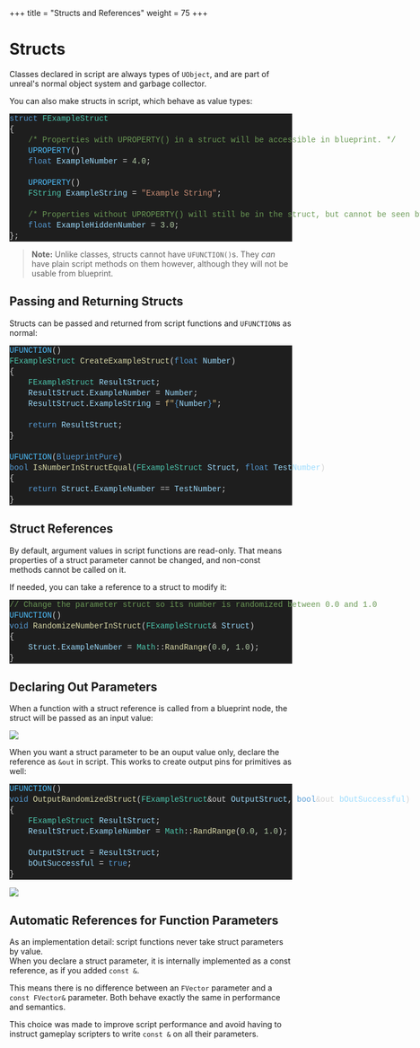 +++
title = "Structs and References"
weight = 75
+++

# Structs
Classes declared in script are always types of `UObject`, and are part of unreal's normal object system and garbage collector.

You can also make structs in script, which behave as value types:

<div class="code_block" style="color: #d4d4d4;background-color: #1e1e1e;font-family: 'Terminus (TTF) for Windows', Consolas, 'Courier New', monospace;font-weight: normal;font-size: 14px;line-height: 19px;white-space: pre;"><div><span style="color: #569cd6;">struct</span><span style="color: #d4d4d4;"> </span><span style="color: #4ec9b0;">FExampleStruct</span></div><div><span style="color: #d4d4d4;">{</span></div><div><span style="color: #d4d4d4;">&#160; &#160; </span><span style="color: #6a9955;">/* Properties with UPROPERTY() in a struct will be accessible in blueprint. */</span></div><div><span style="color: #d4d4d4;">&#160; &#160; </span><span style="color: #4fc1ff;">UPROPERTY</span><span style="color: #d4d4d4;">()</span></div><div><span style="color: #d4d4d4;">&#160; &#160; </span><span style="color: #569cd6;">float</span><span style="color: #d4d4d4;"> </span><span style="color: #9cdcfe;">ExampleNumber</span><span style="color: #d4d4d4;"> = </span><span style="color: #b5cea8;">4.0</span><span style="color: #d4d4d4;">;</span></div><br><div><span style="color: #d4d4d4;">&#160; &#160; </span><span style="color: #4fc1ff;">UPROPERTY</span><span style="color: #d4d4d4;">()</span></div><div><span style="color: #d4d4d4;">&#160; &#160; </span><span style="color: #4ec9b0;">FString</span><span style="color: #d4d4d4;"> </span><span style="color: #9cdcfe;">ExampleString</span><span style="color: #d4d4d4;"> = </span><span style="color: #ce9178;">"Example String"</span><span style="color: #d4d4d4;">;</span></div><br><div><span style="color: #d4d4d4;">&#160; &#160; </span><span style="color: #6a9955;">/* Properties without UPROPERTY() will still be in the struct, but cannot be seen by blueprint. */</span></div><div><span style="color: #d4d4d4;">&#160; &#160; </span><span style="color: #569cd6;">float</span><span style="color: #d4d4d4;"> </span><span style="color: #9cdcfe;">ExampleHiddenNumber</span><span style="color: #d4d4d4;"> = </span><span style="color: #b5cea8;">3.0</span><span style="color: #d4d4d4;">;</span></div><div><span style="color: #d4d4d4;">};</span></div></div>

> **Note:** Unlike classes, structs cannot have `UFUNCTION()`s. They _can_ have plain script methods on them however, although they will not be usable from blueprint.

## Passing and Returning Structs
Structs can be passed and returned from script functions and `UFUNCTION`s as normal:

<div class="code_block" style="color: #d4d4d4;background-color: #1e1e1e;font-family: 'Terminus (TTF) for Windows', Consolas, 'Courier New', monospace;font-weight: normal;font-size: 14px;line-height: 19px;white-space: pre;"><div><span style="color: #4fc1ff;">UFUNCTION</span><span style="color: #d4d4d4;">()</span></div><div><span style="color: #4ec9b0;">FExampleStruct</span><span style="color: #d4d4d4;"> </span><span style="color: #dcdcaa;">CreateExampleStruct</span><span style="color: #d4d4d4;">(</span><span style="color: #569cd6;">float</span><span style="color: #d4d4d4;"> </span><span style="color: #9cdcfe;">Number</span><span style="color: #d4d4d4;">)</span></div><div><span style="color: #d4d4d4;">{</span></div><div><span style="color: #d4d4d4;">&#160; &#160; </span><span style="color: #4ec9b0;">FExampleStruct</span><span style="color: #d4d4d4;"> </span><span style="color: #9cdcfe;">ResultStruct</span><span style="color: #d4d4d4;">;</span></div><div><span style="color: #d4d4d4;">&#160; &#160; </span><span style="color: #9cdcfe;">ResultStruct</span><span style="color: #d4d4d4;">.</span><span style="color: #9cdcfe;">ExampleNumber</span><span style="color: #d4d4d4;"> = </span><span style="color: #9cdcfe;">Number</span><span style="color: #d4d4d4;">;</span></div><div><span style="color: #d4d4d4;">&#160; &#160; </span><span style="color: #9cdcfe;">ResultStruct</span><span style="color: #d4d4d4;">.</span><span style="color: #9cdcfe;">ExampleString</span><span style="color: #d4d4d4;"> = </span><span style="color: #d7ba7d;">f"</span><span style="color: #569cd6;">{</span><span style="color: #9cdcfe;">Number</span><span style="color: #569cd6;">}</span><span style="color: #d7ba7d;">"</span><span style="color: #d4d4d4;">;</span></div><br><div><span style="color: #d4d4d4;">&#160; &#160; </span><span style="color: #569cd6;">return</span><span style="color: #d4d4d4;"> </span><span style="color: #9cdcfe;">ResultStruct</span><span style="color: #d4d4d4;">;</span></div><div><span style="color: #d4d4d4;">}</span></div><br><div><span style="color: #4fc1ff;">UFUNCTION</span><span style="color: #d4d4d4;">(</span><span style="color: #569cd6;">BlueprintPure</span><span style="color: #d4d4d4;">)</span></div><div><span style="color: #569cd6;">bool</span><span style="color: #d4d4d4;"> </span><span style="color: #dcdcaa;">IsNumberInStructEqual</span><span style="color: #d4d4d4;">(</span><span style="color: #4ec9b0;">FExampleStruct</span><span style="color: #d4d4d4;"> </span><span style="color: #9cdcfe;">Struct</span><span style="color: #d4d4d4;">, </span><span style="color: #569cd6;">float</span><span style="color: #d4d4d4;"> </span><span style="color: #9cdcfe;">TestNumber</span><span style="color: #d4d4d4;">)</span></div><div><span style="color: #d4d4d4;">{</span></div><div><span style="color: #d4d4d4;">&#160; &#160; </span><span style="color: #569cd6;">return</span><span style="color: #d4d4d4;"> </span><span style="color: #9cdcfe;">Struct</span><span style="color: #d4d4d4;">.</span><span style="color: #9cdcfe;">ExampleNumber</span><span style="color: #d4d4d4;"> == </span><span style="color: #9cdcfe;">TestNumber</span><span style="color: #d4d4d4;">;</span></div><div><span style="color: #d4d4d4;">}</span></div></div>

## Struct References
By default, argument values in script functions are read-only. 
That means properties of a struct parameter cannot be changed, and non-const methods cannot be called on it.

If needed, you can take a reference to a struct to modify it:

<div class="code_block" style="color: #d4d4d4;background-color: #1e1e1e;font-family: 'Terminus (TTF) for Windows', Consolas, 'Courier New', monospace;font-weight: normal;font-size: 14px;line-height: 19px;white-space: pre;"><div><span style="color: #6a9955;">// Change the parameter struct so its number is randomized between 0.0 and 1.0</span></div><div><span style="color: #4fc1ff;">UFUNCTION</span><span style="color: #d4d4d4;">()</span></div><div><span style="color: #569cd6;">void</span><span style="color: #d4d4d4;"> </span><span style="color: #dcdcaa;">RandomizeNumberInStruct</span><span style="color: #d4d4d4;">(</span><span style="color: #4ec9b0;">FExampleStruct</span><span style="color: #d4d4d4;">&amp; </span><span style="color: #9cdcfe;">Struct</span><span style="color: #d4d4d4;">)</span></div><div><span style="color: #d4d4d4;">{</span></div><div><span style="color: #d4d4d4;">&#160; &#160; </span><span style="color: #9cdcfe;">Struct</span><span style="color: #d4d4d4;">.</span><span style="color: #9cdcfe;">ExampleNumber</span><span style="color: #d4d4d4;"> = </span><span style="color: #4ec9b0;">Math</span><span style="color: #d4d4d4;">::</span><span style="color: #dcdcaa;">RandRange</span><span style="color: #d4d4d4;">(</span><span style="color: #b5cea8;">0.0</span><span style="color: #d4d4d4;">, </span><span style="color: #b5cea8;">1.0</span><span style="color: #d4d4d4;">);</span></div><div><span style="color: #d4d4d4;">}</span></div></div>

## Declaring Out Parameters
When a function with a struct reference is called from a blueprint node, the struct will be passed as an input value:

![](/img/struct-input.png)

When you want a struct parameter to be an ouput value only, declare the reference as `&out` in script. This works to create output pins for primitives as well:

<div class="code_block" style="color: #d4d4d4;background-color: #1e1e1e;font-family: 'Terminus (TTF) for Windows', Consolas, 'Courier New', monospace;font-weight: normal;font-size: 14px;line-height: 19px;white-space: pre;"><div><span style="color: #4fc1ff;">UFUNCTION</span><span style="color: #d4d4d4;">()</span></div><div><span style="color: #569cd6;">void</span><span style="color: #d4d4d4;"> </span><span style="color: #dcdcaa;">OutputRandomizedStruct</span><span style="color: #d4d4d4;">(</span><span style="color: #4ec9b0;">FExampleStruct</span><span style="color: #d4d4d4;">&amp;out </span><span style="color: #9cdcfe;">OutputStruct</span><span style="color: #d4d4d4;">, </span><span style="color: #569cd6;">bool</span><span style="color: #d4d4d4;">&amp;out </span><span style="color: #9cdcfe;">bOutSuccessful</span><span style="color: #d4d4d4;">)</span></div><div><span style="color: #d4d4d4;">{</span></div><div><span style="color: #d4d4d4;">&#160; &#160; </span><span style="color: #4ec9b0;">FExampleStruct</span><span style="color: #d4d4d4;"> </span><span style="color: #9cdcfe;">ResultStruct</span><span style="color: #d4d4d4;">;</span></div><div><span style="color: #d4d4d4;">&#160; &#160; </span><span style="color: #9cdcfe;">ResultStruct</span><span style="color: #d4d4d4;">.</span><span style="color: #9cdcfe;">ExampleNumber</span><span style="color: #d4d4d4;"> = </span><span style="color: #4ec9b0;">Math</span><span style="color: #d4d4d4;">::</span><span style="color: #dcdcaa;">RandRange</span><span style="color: #d4d4d4;">(</span><span style="color: #b5cea8;">0.0</span><span style="color: #d4d4d4;">, </span><span style="color: #b5cea8;">1.0</span><span style="color: #d4d4d4;">);</span></div><br><div><span style="color: #d4d4d4;">&#160; &#160; </span><span style="color: #9cdcfe;">OutputStruct</span><span style="color: #d4d4d4;"> = </span><span style="color: #9cdcfe;">ResultStruct</span><span style="color: #d4d4d4;">;</span></div><div><span style="color: #d4d4d4;">&#160; &#160; </span><span style="color: #9cdcfe;">bOutSuccessful</span><span style="color: #d4d4d4;"> = </span><span style="color: #569cd6;">true</span><span style="color: #d4d4d4;">;</span></div><div><span style="color: #d4d4d4;">}</span></div></div>

![](/img/struct-multioutput.png)

## Automatic References for Function Parameters
As an implementation detail: script functions never take struct parameters by value.  
When you declare a struct parameter, it is internally implemented as a const reference, as if you added `const &`.

This means there is no difference between an `FVector` parameter and a `const FVector&` parameter. Both behave exactly the same in performance and semantics.

This choice was made to improve script performance and avoid having to instruct gameplay scripters to write `const &` on all their parameters.